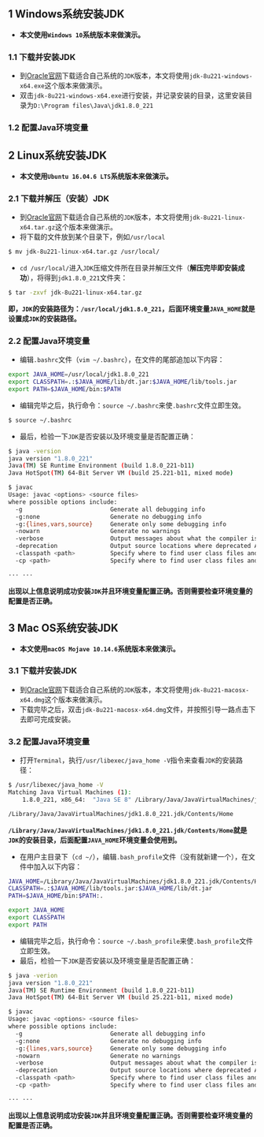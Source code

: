 ## 1 Windows系统安装JDK
- **本文使用`Windows 10`系统版本来做演示。**

### 1.1 下载并安装JDK
- 到[Oracle官网](https://www.oracle.com/technetwork/java/javase/downloads/jdk8-downloads-2133151.html)下载适合自己系统的`JDK`版本，本文将使用`jdk-8u221-windows-x64.exe`这个版本来做演示。
- 双击`jdk-8u221-windows-x64.exe`进行安装，并记录安装的目录，这里安装目录为`D:\Program files\Java\jdk1.8.0_221`

### 1.2 配置Java环境变量


## 2 Linux系统安装JDK
- **本文使用`Ubuntu 16.04.6 LTS`系统版本来做演示。**

### 2.1 下载并解压（安装）JDK
- 到[Oracle官网](https://www.oracle.com/technetwork/java/javase/downloads/jdk8-downloads-2133151.html)下载适合自己系统的`JDK`版本，本文将使用`jdk-8u221-linux-x64.tar.gz`这个版本来做演示。
- 将下载的文件放到某个目录下，例如`/usr/local`
```bash
$ mv jdk-8u221-linux-x64.tar.gz /usr/local/
```

- `cd /usr/local/`进入`JDK`压缩文件所在目录并解压文件（**解压完毕即安装成功**），将得到`jdk1.8.0_221`文件夹：
```bash
$ tar -zxvf jdk-8u221-linux-x64.tar.gz
```
**即，`JDK`的安装路径为：`/usr/local/jdk1.8.0_221`，后面环境变量`JAVA_HOME`就是设置成`JDK`的安装路径。**

### 2.2 配置Java环境变量
- 编辑`.bashrc`文件（`vim ~/.bashrc`），在文件的尾部追加以下内容：
```bash
export JAVA_HOME=/usr/local/jdk1.8.0_221
export CLASSPATH=.:$JAVA_HOME/lib/dt.jar:$JAVA_HOME/lib/tools.jar
export PATH=$JAVA_HOME/bin:$PATH
```

- 编辑完毕之后，执行命令：`source ~/.bashrc`来使`.bashrc`文件立即生效。
```bash
$ source ~/.bashrc
```

- 最后，检验一下`JDK`是否安装以及环境变量是否配置正确：
```bash
$ java -version
java version "1.8.0_221"
Java(TM) SE Runtime Environment (build 1.8.0_221-b11)
Java HotSpot(TM) 64-Bit Server VM (build 25.221-b11, mixed mode)
```

```bash
$ javac
Usage: javac <options> <source files>
where possible options include:
  -g                         Generate all debugging info
  -g:none                    Generate no debugging info
  -g:{lines,vars,source}     Generate only some debugging info
  -nowarn                    Generate no warnings
  -verbose                   Output messages about what the compiler is doing
  -deprecation               Output source locations where deprecated APIs are used
  -classpath <path>          Specify where to find user class files and annotation processors
  -cp <path>                 Specify where to find user class files and annotation processors

··· ···
```

**出现以上信息说明成功安装`JDK`并且环境变量配置正确。否则需要检查环境变量的配置是否正确。**

## 3 Mac OS系统安装JDK
- **本文使用`macOS Mojave 10.14.6`系统版本来做演示。**

### 3.1 下载并安装JDK
- 到[Oracle官网](https://www.oracle.com/technetwork/java/javase/downloads/jdk8-downloads-2133151.html)下载适合自己系统的`JDK`版本，本文将使用`jdk-8u221-macosx-x64.dmg`这个版本来做演示。
- 下载完毕之后，双击`jdk-8u221-macosx-x64.dmg`文件，并按照引导一路点击下去即可完成安装。

### 3.2 配置Java环境变量
- 打开`Terminal`，执行`/usr/libexec/java_home -V`指令来查看`JDK`的安装路径：
```bash
$ /usr/libexec/java_home -V
Matching Java Virtual Machines (1):
    1.8.0_221, x86_64:	"Java SE 8"	/Library/Java/JavaVirtualMachines/jdk1.8.0_221.jdk/Contents/Home

/Library/Java/JavaVirtualMachines/jdk1.8.0_221.jdk/Contents/Home
```
**`/Library/Java/JavaVirtualMachines/jdk1.8.0_221.jdk/Contents/Home`就是`JDK`的安装目录，后面配置`JAVA_HOME`环境变量会使用到。**

- 在用户主目录下（`cd ~/`），编辑`.bash_profile`文件（没有就新建一个），在文件中加入以下内容：
```bash
JAVA_HOME=/Library/Java/JavaVirtualMachines/jdk1.8.0_221.jdk/Contents/Home
CLASSPATH=.:$JAVA_HOME/lib/tools.jar:$JAVA_HOME/lib/dt.jar
PATH=$JAVA_HOME/bin:$PATH:.

export JAVA_HOME
export CLASSPATH
export PATH
```

- 编辑完毕之后，执行命令：`source ~/.bash_profile`来使`.bash_profile`文件立即生效。
- 最后，检验一下`JDK`是否安装以及环境变量是否配置正确：
```bash
$ java -verion
java version "1.8.0_221"
Java(TM) SE Runtime Environment (build 1.8.0_221-b11)
Java HotSpot(TM) 64-Bit Server VM (build 25.221-b11, mixed mode)
```

```bash
$ javac
Usage: javac <options> <source files>
where possible options include:
  -g                         Generate all debugging info
  -g:none                    Generate no debugging info
  -g:{lines,vars,source}     Generate only some debugging info
  -nowarn                    Generate no warnings
  -verbose                   Output messages about what the compiler is doing
  -deprecation               Output source locations where deprecated APIs are used
  -classpath <path>          Specify where to find user class files and annotation processors
  -cp <path>                 Specify where to find user class files and annotation processors

··· ···
```
**出现以上信息说明成功安装`JDK`并且环境变量配置正确。否则需要检查环境变量的配置是否正确。**